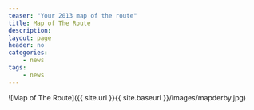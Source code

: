 ```yaml
---
teaser: "Your 2013 map of the route"
title: Map of The Route
description:
layout: page
header: no
categories:
    - news
tags:
    - news
---
```


![Map of The Route]({{ site.url }}{{ site.baseurl }}/images/mapderby.jpg)
